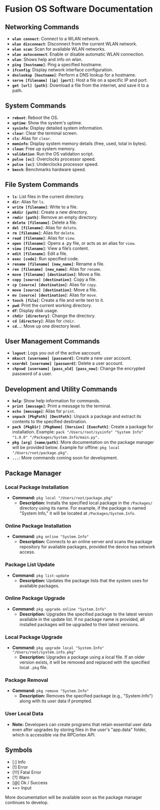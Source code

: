 # Fusion OS Software Documentation

## Networking Commands
- **`wlan connect`**: Connect to a WLAN network.
- **`wlan disconnect`**: Disconnect from the current WLAN network.
- **`wlan scan`**: Scan for available WLAN networks.
- **`wlan autoconnect`**: Enable or disable automatic WLAN connection.
- **`wlan`**: Shows help and info on wlan.
- **`ping [hostname]`**: Ping a specified hostname.
- **`ifconfig`**: Display network interface configuration.
- **`dnslookup [hostname]`**: Perform a DNS lookup for a hostname.
- **`serve [filename] [ip] [port]`**: Host a file on a specific IP and port.
- **`get [url] [path]`**: Download a file from the internet, and save it to a path.

## System Commands
- **`reboot`**: Reboot the OS.
- **`uptime`**: Show the system's uptime.
- **`sysinfo`**: Display detailed system information.
- **`clear`**: Clear the terminal screen.
- **`cls`**: Alias for `clear`.
- **`meminfo`**: Display system memory details (free, used, total in bytes).
- **`clean`**: Free up system memory.
- **`validation`**: Run the OS validation script.
- **`pulse [oc]`**: Overclocks processor speed.
- **`pulse [uc]`**: Underclocks processor speed.
- **`bench`**: Benchmarks hardware speed.

## File System Commands
- **`ls`**: List files in the current directory.
- **`dir`**: Alias for `ls`.
- **`write [filename]`**: Write to a file.
- **`mkdir [path]`**: Create a new directory.
- **`rmdir [path]`**: Remove an empty directory.
- **`delete [filename]`**: Delete a file.
- **`del [filename]`**: Alias for `delete`.
- **`rm [filename]`**: Alias for `delete`.
- **`read [filename]`**: Alias for `view`.
- **`open [filename]`**: Opens a .py file, or acts as an alias for `view`.
- **`view [filename]`**: View a file’s content.
- **`edit [filename]`**: Edit a file.
- **`exec [code]`**: Run specified code.
- **`rename [filename] [new_name]`**: Rename a file.
- **`ren [filename] [new_name]`**: Alias for `rename`.
- **`move [filename] [destination]`**: Move a file.
- **`copy [source] [destination]`**: Copy a file.
- **`cp [source] [destination]`**: Alias for `copy`.
- **`move [source] [destination]`**: Move a file.
- **`mv [source] [destination]`**: Alias for `move`.
- **`touch [file]`**: Create a file and write text to it.
- **`pwd`**: Print the current working directory.
- **`df`**: Display disk usage.
- **`chdir [directory]`**: Change the directory.
- **`cd [directory]`**: Alias for `chdir`.
- **`cd..`**: Move up one directory level.

## User Management Commands
- **`logout`**: Logs you out of the active aaccount.
- **`mkacct [username] [password]`**: Create a new user account.
- **`userdel [username] [password]`**: Delete a user account.
- **`chpswd [username] [pass_old] [pass_new]`**: Change the encrypted password of a user.

## Development and Utility Commands
- **`help`**: Show help information for commands.
- **`print [message]`**: Print a message to the terminal.
- **`echo [message]`**: Alias for `print`.
- **`unpack [PkgPath] [DestPath]`**: Unpack a package and extract its contents to the specified destination.
- **`pack [PkgDir] [PkgName] [Version] [ExecPath]`**: Create a package for installation. Example: `pack "/Users/root/sysinfo" "System Info" "1.0.0" "/Packages/System.Info/main.py"`.
- **`pkg [arg] [name/path]`**: More documentation on the package manager will be provided below. Example for offline: `pkg local "/Users/root/package.pkg"`.
- **`...`**: More commands coming soon for development.

## Package Manager

### Local Package Installation
- **Command:** `pkg local "/Users/root/package.pkg"`
  - **Description:** Installs the specified local package in the `/Packages/` directory using its name. For example, if the package is named "System Info," it will be located at `/Packages/System.Info`.

### Online Package Installation
- **Command:** `pkg online "System.Info"`
  - **Description:** Connects to an online server and scans the package repository for available packages, provided the device has network access.

### Package List Update
- **Command:** `pkg list-update`
  - **Description:** Updates the package lists that the system uses for available packages.

### Online Package Upgrade
- **Command:** `pkg upgrade online "System.Info"`
  - **Description:** Upgrades the specified package to the latest version available in the update list. If no package name is provided, all installed packages will be upgraded to their latest versions.

### Local Package Upgrade
- **Command:** `pkg upgrade local "System.Info" "/Users/root/system.info.pkg"`
  - **Description:** Upgrades a package using a local file. If an older version exists, it will be removed and replaced with the specified local `.pkg` file.

### Package Removal
- **Command:** `pkg remove "System.Info"`
  - **Description:** Removes the specified package (e.g., "System.Info") along with its user data if prompted.

### User Local Data
- **Note:** Developers can create programs that retain essential user data even after upgrades by storing files in the user's "app.data" folder, which is accessible via the RPCortex API.

## Symbols
- [:] Info
- [!] Error
- [!!!] Fatal Error
- [?] Warn
- [@] Ok / Success
- ••> Input

More documentation will be available soon as the package manager continues to develop.
